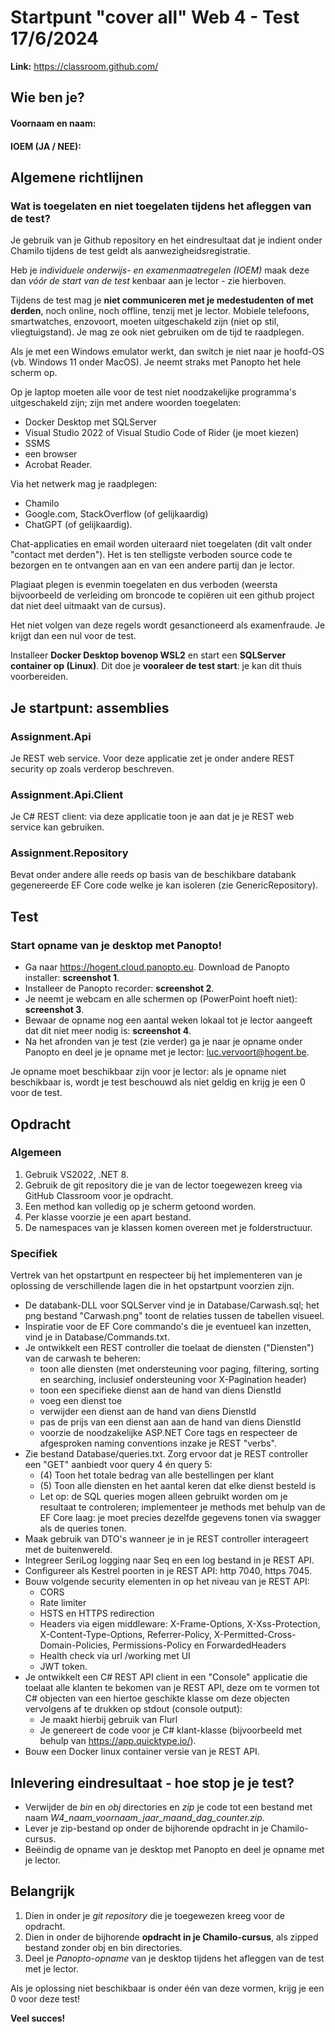 # Startpunt "cover all" Web 4 - Test 17/6/2024

**Link:** https://classroom.github.com/

## Wie ben je?

#### Voornaam en naam: 

#### IOEM (JA / NEE):

## Algemene richtlijnen

### Wat is toegelaten en niet toegelaten tijdens het afleggen van de test?

Je gebruik van je Github repository en het eindresultaat dat je indient onder Chamilo tijdens de test geldt als aanwezigheidsregistratie.

Heb je *individuele onderwijs- en examenmaatregelen (IOEM)* maak deze dan *vóór de start van de test* kenbaar aan je lector - zie hierboven.

Tijdens de test mag je **niet communiceren met je medestudenten of met derden**, noch online, noch offline, tenzij met je lector. Mobiele telefoons, smartwatches, enzovoort, moeten uitgeschakeld zijn (niet op stil, vliegtuigstand). Je mag ze ook niet gebruiken om de tijd te raadplegen. 

Als je met een Windows emulator werkt, dan switch je niet naar je hoofd-OS (vb. Windows 11 onder MacOS). Je neemt straks met Panopto het hele scherm op.

Op je laptop moeten alle voor de test niet noodzakelijke programma's uitgeschakeld zijn; zijn met andere woorden toegelaten:

- Docker Desktop met SQLServer
- Visual Studio 2022 of Visual Studio Code of Rider (je moet kiezen)
- SSMS
- een browser
- Acrobat Reader.

Via het netwerk mag je raadplegen:

- Chamilo
- Google.com, StackOverflow (of gelijkaardig)
- ChatGPT (of gelijkaardig).

Chat-applicaties en email worden uiteraard niet toegelaten (dit valt onder "contact met derden"). Het is ten stelligste verboden source code te bezorgen en te ontvangen aan en van een andere partij dan je lector.

Plagiaat plegen is evenmin toegelaten en dus verboden (weersta bijvoorbeeld de verleiding om broncode te copiëren uit een github project dat niet deel uitmaakt van de cursus).

Het niet volgen van deze regels wordt gesanctioneerd als examenfraude. Je krijgt dan een nul voor de test.

Installeer **Docker Desktop bovenop WSL2** en start een **SQLServer container op (Linux)**. Dit doe je **vooraleer de test start**: je kan dit thuis voorbereiden.

## Je startpunt: assemblies

### Assignment.Api

Je REST web service. Voor deze applicatie zet je onder andere REST security op zoals verderop beschreven. 

### Assignment.Api.Client

Je C# REST client: via deze applicatie toon je aan dat je je REST web service kan gebruiken.

### Assignment.Repository

Bevat onder andere alle reeds op basis van de beschikbare databank gegenereerde EF Core code welke je kan isoleren (zie GenericRepository).

## Test

### Start opname van je desktop met Panopto!

- Ga naar https://hogent.cloud.panopto.eu. Download de Panopto installer: **screenshot 1**.
- Installeer de Panopto recorder: **screenshot 2**.
- Je neemt je webcam en alle schermen op (PowerPoint hoeft niet): **screenshot 3**.
- Bewaar de opname nog een aantal weken lokaal tot je lector aangeeft dat dit niet meer nodig is: **screenshot 4**.
- Na het afronden van je test (zie verder) ga je naar je opname onder Panopto en deel je je opname met je lector: luc.vervoort@hogent.be.

Je opname moet beschikbaar zijn voor je lector: als je opname niet beschikbaar is, wordt je test beschouwd als niet geldig en krijg je een 0 voor de test.

## Opdracht

### Algemeen

1. Gebruik VS2022, .NET 8.
2. Gebruik de git repository die je van de lector toegewezen kreeg via GitHub Classroom voor je opdracht.
3. Een method kan volledig op je scherm getoond worden.
4. Per klasse voorzie je een apart bestand.
5. De namespaces van je klassen komen overeen met je folderstructuur.

### Specifiek

Vertrek van het opstartpunt en respecteer bij het implementeren van je oplossing de verschillende lagen die in het opstartpunt voorzien zijn.

- De databank-DLL voor SQLServer vind je in Database/Carwash.sql; het png bestand "Carwash.png" toont de relaties tussen de tabellen visueel. 
- Inspiratie voor de EF Core commando's die je eventueel kan inzetten, vind je in Database/Commands.txt. 
- Je ontwikkelt een REST controller die toelaat de diensten ("Diensten") van de carwash te beheren:
  * toon alle diensten (met ondersteuning voor paging, filtering, sorting en searching, inclusief ondersteuning voor X-Pagination header)
  * toon een specifieke dienst aan de hand van diens DienstId
  * voeg een dienst toe
  * verwijder een dienst aan de hand van diens DienstId
  * pas de prijs van een dienst aan aan de hand van diens DienstId
  * voorzie de noodzakelijke ASP.NET Core tags en respecteer de afgesproken naming conventions inzake je REST "verbs".
- Zie bestand Database/queries.txt. Zorg ervoor dat je REST controller een "GET" aanbiedt voor query 4 én query 5:
  * (4) Toon het totale bedrag van alle bestellingen per klant
  * (5) Toon alle diensten en het aantal keren dat elke dienst besteld is
  * Let op: de SQL queries mogen alleen gebruikt worden om je resultaat te controleren; implementeer je methods met behulp van de EF Core laag: je moet precies dezelfde gegevens tonen via swagger als de queries tonen.
- Maak gebruik van DTO's wanneer je in je REST controller interageert met de buitenwereld.
- Integreer SeriLog logging naar Seq en een log bestand in je REST API.
- Configureer als Kestrel poorten in je REST API: http 7040, https 7045.
- Bouw volgende security elementen in op het niveau van je REST API:
  * CORS
  * Rate limiter
  * HSTS en HTTPS redirection
  * Headers via eigen middleware: X-Frame-Options, X-Xss-Protection, X-Content-Type-Options, Referrer-Policy, X-Permitted-Cross-Domain-Policies, Permissions-Policy en ForwardedHeaders
  * Health check via url /working met UI
  * JWT token.
- Je ontwikkelt een C# REST API client in een "Console" applicatie die toelaat alle klanten te bekomen van je REST API, deze om te vormen tot C# objecten van een hiertoe geschikte klasse om deze objecten vervolgens af te drukken op stdout (console output):
  * Je maakt hierbij gebruik van Flurl
  * Je genereert de code voor je C# klant-klasse (bijvoorbeeld met behulp van https://app.quicktype.io/).
- Bouw een Docker linux container versie van je REST API.

## Inlevering eindresultaat - hoe stop je je test?

- Verwijder de *bin* en *obj* directories en *zip* je code tot een bestand met naam *W4_naam_voornaam_jaar_maand_dag_counter.zip*.
- Lever je zip-bestand op onder de bijhorende opdracht in je Chamilo-cursus.
- Beëindig de opname van je desktop met Panopto en deel je opname met je lector.

## Belangrijk

1. Dien in onder je *git repository* die je toegewezen kreeg voor de opdracht.
2. Dien in onder de bijhorende **opdracht in je Chamilo-cursus**, als zipped bestand zonder obj en bin directories.
3. Deel je *Panopto-opname* van je desktop tijdens het afleggen van de test met je lector.

Als je oplossing niet beschikbaar is onder één van deze vormen, krijg je een 0 voor deze test!

**Veel succes!**
